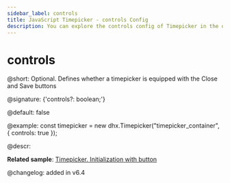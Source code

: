 ```yaml
---
sidebar_label: controls
title: JavaScript Timepicker - controls Config 
description: You can explore the controls config of Timepicker in the documentation of the DHTMLX JavaScript UI library. Browse developer guides and API reference, try out code examples and live demos, and download a free 30-day evaluation version of DHTMLX Suite.
---
```


# controls

@short: Optional. Defines whether a timepicker is equipped with the Close and Save buttons

@signature: {'controls?: boolean;'}

@default: false

@example:
const timepicker = new dhx.Timepicker("timepicker_container", {
    controls: true
});

@descr:

**Related sample**: [Timepicker. Initialization with button
](https://snippet.dhtmlx.com/3d5u4cxx)

@changelog: added in v6.4

[comment]: # (@related: timepicker/configuration.md#actionsbuttons timepicker/initialization.md#initialize-timepicker)
